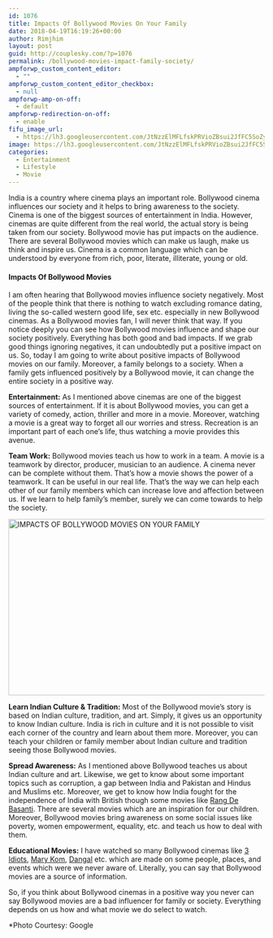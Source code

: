 ```yaml
---
id: 1076
title: Impacts Of Bollywood Movies On Your Family
date: 2018-04-19T16:19:26+00:00
author: Rimjhim
layout: post
guid: http://couplesky.com/?p=1076
permalink: /bollywood-movies-impact-family-society/
ampforwp_custom_content_editor:
  - ""
ampforwp_custom_content_editor_checkbox:
  - null
ampforwp-amp-on-off:
  - default
ampforwp-redirection-on-off:
  - enable
fifu_image_url:
  - https://lh3.googleusercontent.com/JtNzzElMFLfskPRVioZBsui2JfFC5SoZyJUr2Pd20DPdMq6wdQK6AJ82R4cBxYFCit0PNj8RSuS3f8oqWI127XR7z-e4kft6DwEkHdS3KvxdtGW9_hIzIovyhceugRiIWqMywnhoBYfO_QYOFiZa56hvf6_EZ424W5QhUNyGW2ft4JAwnXV9pM5hD0t-kuC11RI90TuHKIfIdPqH-lrKG5fW_frVUOLQx0mDeo1wFqNzPIwmJPxiXZiyJutc-qD9dl5FHyGOqZoNvj_1lYtYFkEZVLmE_w2YjMO54CK3mQka6VDfLCKtaxXYdij7mB1EVB8hpGItSApVwvWy6CidP71TQKzNFd0qnfKoXFg9LyaEywmftsor3aEJpJ2CvLEyh6clP2UdaXqkuhPgGcuN6bz-wfhm9oxOsJb11l8tWOQdpk6QLZXVButIRk-sojR5NpAiB1FqVwMQAIquY1fXDcPVzbhgj8mEEyFzJATWNhRIBHtdx6cQAttkpKsC-_W712ZM16tqo4aPzaIR70_i7QlpXmYe9kvWSok7CXXrfvdTYOvtuVLvMSTP3wg12gFqYDn7EsuxOBFF7be9Ie8xtTk9u6w5fzIy0xnbF0lbLmHgTc6dJc5g3Kmf5WifOMI0K9lCR0WlleYrRIXtzXFrRHnVfGGI_Q_Y=w750-h380-no
image: https://lh3.googleusercontent.com/JtNzzElMFLfskPRVioZBsui2JfFC5SoZyJUr2Pd20DPdMq6wdQK6AJ82R4cBxYFCit0PNj8RSuS3f8oqWI127XR7z-e4kft6DwEkHdS3KvxdtGW9_hIzIovyhceugRiIWqMywnhoBYfO_QYOFiZa56hvf6_EZ424W5QhUNyGW2ft4JAwnXV9pM5hD0t-kuC11RI90TuHKIfIdPqH-lrKG5fW_frVUOLQx0mDeo1wFqNzPIwmJPxiXZiyJutc-qD9dl5FHyGOqZoNvj_1lYtYFkEZVLmE_w2YjMO54CK3mQka6VDfLCKtaxXYdij7mB1EVB8hpGItSApVwvWy6CidP71TQKzNFd0qnfKoXFg9LyaEywmftsor3aEJpJ2CvLEyh6clP2UdaXqkuhPgGcuN6bz-wfhm9oxOsJb11l8tWOQdpk6QLZXVButIRk-sojR5NpAiB1FqVwMQAIquY1fXDcPVzbhgj8mEEyFzJATWNhRIBHtdx6cQAttkpKsC-_W712ZM16tqo4aPzaIR70_i7QlpXmYe9kvWSok7CXXrfvdTYOvtuVLvMSTP3wg12gFqYDn7EsuxOBFF7be9Ie8xtTk9u6w5fzIy0xnbF0lbLmHgTc6dJc5g3Kmf5WifOMI0K9lCR0WlleYrRIXtzXFrRHnVfGGI_Q_Y=w750-h380-no
categories:
  - Entertainment
  - Lifestyle
  - Movie
---
```

India is a country where cinema plays an important role. Bollywood cinema influences our society and it helps to bring awareness to the society. Cinema is one of the biggest sources of entertainment in India. However, cinemas are quite different from the real world, the actual story is being taken from our society. Bollywood movie has put impacts on the audience. There are several Bollywood movies which can make us laugh, make us think and inspire us. Cinema is a common language which can be understood by everyone from rich, poor, literate, illiterate, young or old.

#### Impacts Of Bollywood Movies

I am often hearing that Bollywood movies influence society negatively. Most of the people think that there is nothing to watch excluding romance dating, living the so-called western good life, sex etc. especially in new Bollywood cinemas. As a Bollywood movies fan, I will never think that way. If you notice deeply you can see how Bollywood movies influence and shape our society positively. Everything has both good and bad impacts. If we grab good things ignoring negatives, it can undoubtedly put a positive impact on us. So, today I am going to write about positive impacts of Bollywood movies on our family. Moreover, a family belongs to a society. When a family gets influenced positively by a Bollywood movie, it can change the entire society in a positive way.

**Entertainment:** As I mentioned above cinemas are one of the biggest sources of entertainment. If it is about Bollywood movies, you can get a variety of comedy, action, thriller and more in a movie. Moreover, watching a movie is a great way to forget all our worries and stress. Recreation is an important part of each one’s life, thus watching a movie provides this avenue.

**Team Work:** Bollywood movies teach us how to work in a team. A movie is a teamwork by director, producer, musician to an audience. A cinema never can be complete without them. That&#8217;s how a movie shows the power of a teamwork. It can be useful in our real life. That&#8217;s the way we can help each other of our family members which can increase love and affection between us. If we learn to help family&#8217;s member, surely we can come towards to help the society.

<img class="alignnone size-medium" src="https://lh3.googleusercontent.com/FiuX3_N37jBwRt5pShJ93r3mOlCNIutsgQdVfT0zLxV9gXntZnDO3Y3npp1hLv35xkLDV_GgVBOM6cBenzeAN90MV3uB4SiJmIEOIZ4QlXYY6iVaMDqTkqZCOWFQ-VeoCDbd9DM0tYT5YzQ3fBJsYgKnBW48zkJUm9rBRz4JXEOgQqYu-YAzBY1gUejfWc4BkIgtqa1d67prZjx2ygSaKBRa3PF1IUSauB7npjHUdawTgOxw55S6Q3AEHQ1qphtbVQHNyG4s10YOtP-sSM2Exj9daNVatLLELs7tsf2rcrXn8Z3w0H4116xKJcjjGFsUmDpd5IvImtKiB4VbExgznPSsIK6j2bJGN3wRdowAj661ycD4UY-ckOSzLowz-sd835gMCBx23PGvPkNSvThdZNGwYd2ZA474oAEN5qVErS1QfvCheTyRDF1w9LhAhszhLYRvCUwDH4TR73ydaL392UKgir7q78_UXrrdf5rhU-X__Uz5QqkBxrioXFxRm311tmsMs4XYHocyb3V8O92P4xGe9ps1OauAQxJ4uhyWF3h69CV1UiLXX4WWWXdU9lHpt_slTK4bm9VtJL7oc4yUfPoEB3JckV9ae5vf6JHeKTVlNPv34a4f_G67FwhyumE_juJMlJ5WkzcTt-P394GvtRjfQiUkmG5x=w665-h347-no" alt="IMPACTS OF BOLLYWOOD MOVIES ON YOUR FAMILY" width="665" height="347" /> 

**Learn Indian Culture & Tradition:** Most of the Bollywood movie&#8217;s story is based on Indian culture, tradition, and art. Simply, it gives us an opportunity to know Indian culture. India is rich in culture and it is not possible to visit each corner of the country and learn about them more. Moreover, you can teach your children or family member about Indian culture and tradition seeing those Bollywood movies.

**Spread Awareness:** As I mentioned above Bollywood teaches us about Indian culture and art. Likewise, we get to know about some important topics such as corruption, a gap between India and Pakistan and Hindus and Muslims etc. Moreover, we get to know how India fought for the independence of India with British though some movies like <a href="https://en.wikipedia.org/wiki/Rang_De_Basanti" target="_blank" rel="noopener">Rang De Basanti</a>. There are several movies which are an inspiration for our children. Moreover, Bollywood movies bring awareness on some social issues like poverty, women empowerment, equality, etc. and teach us how to deal with them.

**Educational Movies:** I have watched so many Bollywood cinemas like <a href="https://en.wikipedia.org/wiki/3_Idiots" target="_blank" rel="noopener">3 Idiots</a>, <a href="https://en.wikipedia.org/wiki/Mary_Kom" target="_blank" rel="noopener">Mary Kom</a>, <a href="https://en.wikipedia.org/wiki/Dangal_(film)" target="_blank" rel="noopener">Dangal</a> etc. which are made on some people, places, and events which were we never aware of. Literally, you can say that Bollywood movies are a source of information.

So, if you think about Bollywood cinemas in a positive way you never can say Bollywood movies are a bad influencer for family or society. Everything depends on us how and what movie we do select to watch.

*Photo Courtesy: Google
